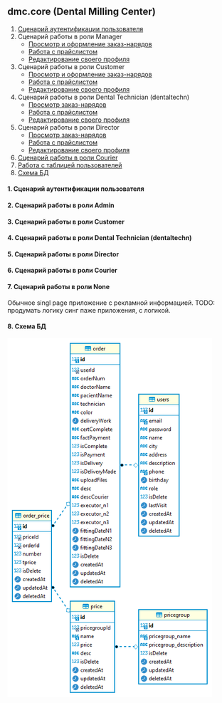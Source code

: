 ## dmc.core (Dental Milling Center)
1. [Сценарий аутентификации пользователя](documentation/scenario/scenario-auth-user.md)
2. Сценарий работы в роли Manager
    * [Просмотр и оформление заказ-нарядов](documentation/manager/doc__order_and_order_price__admin.md)
    * [Работа с прайслистом](documentation/manager/doc__price_and_productcategory__admin.md)
    * [Редактирование своего профиля](documentation/manager/doc__user__admin.md)
3. Сценарий работы в роли Customer
    * [Просмотр и оформление заказ-нарядов](documentation/customer/doc__order_and_order_price__customer.md)
    * [Работа с прайслистом](documentation/customer/doc__price_and_productcategory__customer.md)
    * [Редактирование своего профиля](documentation/customer/doc__user__customer.md)
4. Сценарий работы в роли Dental Technician (dentaltechn)
    * [Просмотр заказ-нарядов](documentation/technican/doc__order_and_order_price___technican.md)
    * [Работа с прайслистом](documentation/technican/doc__price_and_productcategory___technican.md)
    * [Редактирование своего профиля](documentation/technican/doc__user__technican.md)
5. Сценарий работы в роли Director
    * [Просмотр заказ-нарядов](documentation/director/doc__order_and_order_price___director.md)
    * [Работа с прайслистом](documentation/director/doc__price_and_productcategory___director.md)
    * [Редактирование своего профиля](documentation/director/doc__user__director.md)
6. [Сценарий работы в роли Courier](####6-script-Courier)
7. [Работа с таблицей пользователей](documentation/crud_for_users/crud_for_users.md)
8. [Схема БД](documentation/dmcdb.png)

#### 1. Сценарий аутентификации пользователя

#### 2. Сценарий работы в роли Admin

#### 3. Сценарий работы в роли Customer

#### 4. Сценарий работы в роли Dental Technician (dentaltechn)

#### 5. Сценарий работы в роли Director

#### 6. Сценарий работы в роли Courier

#### 7. Сценарий работы в роли None
Обычное singl page приложение c рекламной информацией. 
TODO: продумать логику синг паже приложения, с логикой.

#### 8. Схема БД
![Схема БД](documentation/dmcdb.png)